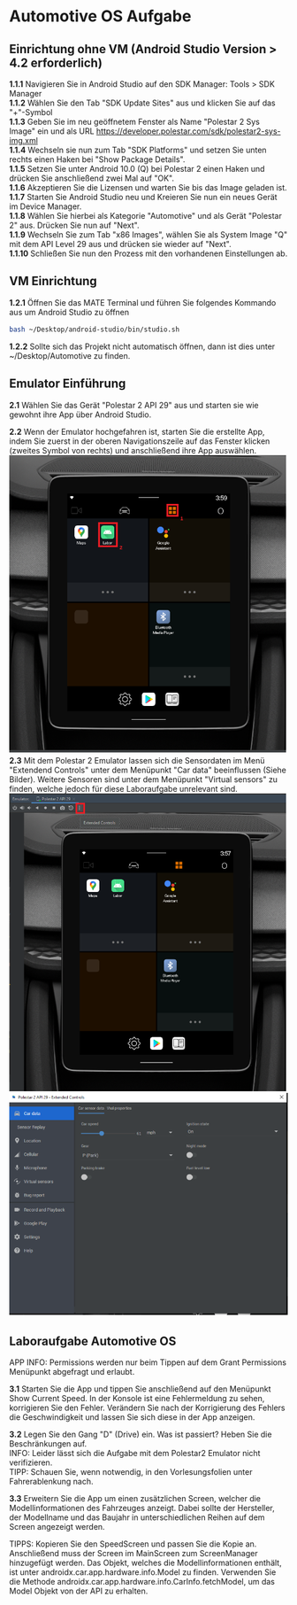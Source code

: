 # Automotive OS Aufgabe
## Einrichtung ohne VM (Android Studio Version > 4.2 erforderlich) 
**1.1.1** Navigieren Sie in Android Studio auf den SDK Manager: Tools > SDK Manager  <br />
**1.1.2** Wählen Sie den Tab "SDK Update Sites" aus und klicken Sie auf das "+"-Symbol  <br />
**1.1.3** Geben Sie im neu geöffnetem Fenster als Name "Polestar 2 Sys Image" ein und als
URL https://developer.polestar.com/sdk/polestar2-sys-img.xml  <br />
**1.1.4** Wechseln sie nun zum Tab "SDK Platforms" und setzen Sie unten rechts einen Haken bei "Show Package Details".  <br />
**1.1.5** Setzen Sie unter Android 10.0 (Q) bei Polestar 2 einen Haken und drücken Sie anschließend zwei Mal auf "OK".  <br />
**1.1.6** Akzeptieren Sie die Lizensen und warten Sie bis das Image geladen ist.  <br />
**1.1.7** Starten Sie Android Studio neu und Kreieren Sie nun ein neues Gerät im Device Manager. <br />
**1.1.8** Wählen Sie hierbei als Kategorie "Automotive" und als Gerät "Polestar 2" aus. Drücken Sie nun auf "Next". <br />
**1.1.9** Wechseln Sie zum Tab "x86 Images", wählen Sie als System Image "Q" mit dem API Level 29 aus und drücken sie wieder auf "Next". <br />
**1.1.10** Schließen Sie nun den Prozess mit den vorhandenen Einstellungen ab. <br />


## VM Einrichtung 
**1.2.1** Öffnen Sie das MATE Terminal und führen Sie folgendes Kommando aus um Android Studio zu öffnen
```bash
bash ~/Desktop/android-studio/bin/studio.sh
```
**1.2.2** Sollte sich das Projekt nicht automatisch öffnen, dann ist dies unter ~/Desktop/Automotive zu finden.

## Emulator Einführung

**2.1** Wählen Sie das Gerät "Polestar 2 API 29" aus und starten sie wie gewohnt ihre App über Android Studio.

**2.2** Wenn der Emulator hochgefahren ist, starten Sie die erstellte App, indem Sie zuerst in der oberen Navigationszeile
auf das Fenster klicken (zweites Symbol von rechts) und anschließend ihre App auswählen.
![Polestar](https://raw.githubusercontent.com/Leantar/Android-Derivates-Aufgaben/main/img/Polestar_Screen.png)
<br />
**2.3** Mit dem Polestar 2 Emulator lassen sich die Sensordaten im Menü "Extendend Controls" unter dem Menüpunkt
"Car data" beeinflussen (Siehe Bilder). Weitere Sensoren sind unter dem Menüpunkt "Virtual sensors" zu finden, welche jedoch für diese Laboraufgabe 
unrelevant sind.
<br />
![ExtendedControls](https://raw.githubusercontent.com/Leantar/Android-Derivates-Aufgaben/main/img/Extended_Controls.png)
![CarData](https://raw.githubusercontent.com/Leantar/Android-Derivates-Aufgaben/main/img/Car_Data.png)


## Laboraufgabe Automotive OS

APP INFO: Permissions werden nur beim Tippen auf dem Grant Permissions Menüpunkt abgefragt und erlaubt. 

**3.1** Starten Sie die App und tippen Sie anschließend auf den Menüpunkt Show Current Speed. In der Konsole ist eine Fehlermeldung zu sehen,
korrigieren Sie den Fehler. Verändern Sie nach der Korrigierung des Fehlers die Geschwindigkeit und lassen Sie sich diese in der App anzeigen.


**3.2** Legen Sie den Gang "D" (Drive) ein. Was ist passiert? 
Heben Sie die Beschränkungen auf. <br />
INFO: Leider lässt sich die Aufgabe mit dem Polestar2 Emulator nicht verifizieren. <br />
TIPP: Schauen Sie, wenn notwendig, in den Vorlesungsfolien unter Fahrerablenkung nach.

**3.3** Erweitern Sie die App um einen zusätzlichen Screen, welcher die Modellinformationen des Fahrzeuges anzeigt. 
Dabei sollte der Hersteller, der Modellname und das Baujahr in unterschiedlichen Reihen auf dem Screen angezeigt werden. 

TIPPS: Kopieren Sie den SpeedScreen und passen Sie die Kopie an. Anschließend muss der Screen im MainScreen zum ScreenManager hinzugefügt werden.
Das Objekt, welches die Modellinformationen enthält, ist unter androidx.car.app.hardware.info.Model zu finden.
Verwenden Sie die Methode androidx.car.app.hardware.info.CarInfo.fetchModel, um das Model Objekt von der API zu erhalten.
